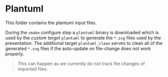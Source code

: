 # Plantuml

This folder contains the plantuml input files.

During the `cmake` configure step a `plantuml` binary is downloaded which is used by the *custom target* `plantuml` to generate the `*.svg` files used by the presentation.
The additional target `plantuml_clean` serves to clean all of the generated `*.svg` files if the auto-update on file-change does not work properly.

> This can happen as we currently do not track file changes of imported files.
